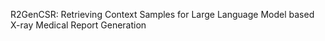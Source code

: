 R2GenCSR: Retrieving Context Samples for Large Language Model based X-ray Medical Report Generation
